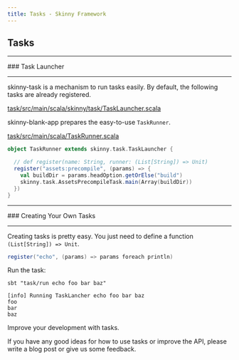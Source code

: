 ```yaml
---
title: Tasks - Skinny Framework
---
```


## Tasks

<hr/>
### Task Launcher
<hr/>

skinny-task is a mechanism to run tasks easily. By default, the following tasks are already registered.

[task/src/main/scala/skinny/task/TaskLauncher.scala](https://github.com/skinny-framework/skinny-framework/blob/master/task/src/main/scala/skinny/task/TaskLauncher.scala)

skinny-blank-app prepares the easy-to-use `TaskRunner`.

[task/src/main/scala/TaskRunner.scala](https://github.com/skinny-framework/skinny-framework/blob/master/yeoman-generator-skinny/app/templates/task/src/main/scala/TaskRunner.scala)


```scala
object TaskRunner extends skinny.task.TaskLauncher {

  // def register(name: String, runner: (List[String]) => Unit)
  register("assets:precompile", (params) => {
    val buildDir = params.headOption.getOrElse("build")
    skinny.task.AssetsPrecompileTask.main(Array(buildDir))
  })
}
```

<hr/>
### Creating Your Own Tasks
<hr/>

Creating tasks is pretty easy. You just need to define a function `(List[String]) => Unit`.

```scala
register("echo", (params) => params foreach println)
```

Run the task:

```
sbt "task/run echo foo bar baz"

[info] Running TaskLancher echo foo bar baz
foo
bar
baz
```

Improve your development with tasks.

If you have any good ideas for how to use tasks or improve the API, please write a blog post or give us some feedback.
